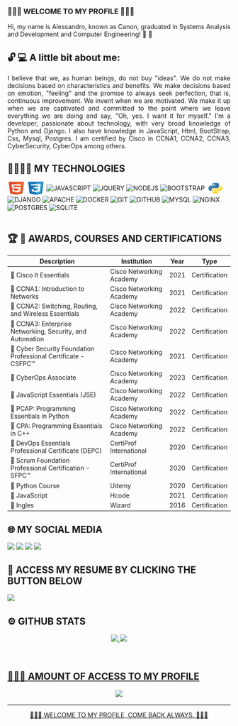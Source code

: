 ### 🌟🌟🌟 WELCOME TO MY PROFILE 🌟🌟🌟
<div align="justify">
  Hi, my name is Alessandro, known as Canon, graduated in Systems Analysis and Development and Computer Engineering! 👋 💯
</div>

## 🔓 💻 A little bit about me:

<div align="justify">
  <p>
    I believe that we, as human beings, do not buy "ideas". We do not make decisions based on characteristics and benefits. We make decisions based on emotion, "feeling" 
    and the promise to always seek perfection, that is, continuous improvement. We invent when we are motivated. We make it up when we are captivated and committed to the 
    point where we leave everything we are doing and say, "Oh, yes. I want it for myself." I'm a developer, passionate about technology, with very broad knowledge of Python 
    and Django. I also have knowledge in JavaScript, Html, BootStrap, Css, Mysql, Postgres. I am certified by Cisco in CCNA1, CCNA2, CCNA3, CyberSecurity, CyberOps among others.
  </p>
</div>

## 👨🏽‍💻🚀 MY TECHNOLOGIES
  
<div style="display: inline_block">  
  <img align="center" alt="HTML" height="30" width="40" src="https://raw.githubusercontent.com/devicons/devicon/master/icons/html5/html5-original.svg">
  <img align="center" alt="CSS" height="30" width="40" src="https://raw.githubusercontent.com/devicons/devicon/master/icons/css3/css3-original.svg">
  <img align="center" alt="JAVASCRIPT" height="30" width="40" src="https://cdn.jsdelivr.net/gh/devicons/devicon/icons/javascript/javascript-original.svg" />
  <img align="center" alt="JQUERY" height="30" width="40" src="https://cdn.jsdelivr.net/gh/devicons/devicon/icons/jquery/jquery-original.svg" />
  <img align="center" alt="NODEJS" height="30" width="40" src="https://cdn.jsdelivr.net/gh/devicons/devicon/icons/nodejs/nodejs-original.svg" />
  <img align="center" alt="BOOTSTRAP" height="30" width="40" src="https://cdn.jsdelivr.net/gh/devicons/devicon/icons/bootstrap/bootstrap-plain-wordmark.svg" />  
  <img align="center" alt="PYTHON" height="30" width="40" src="https://raw.githubusercontent.com/devicons/devicon/master/icons/python/python-original.svg">
  <img align="center" alt="DJANGO" height="30" width="40" src="https://cdn.jsdelivr.net/gh/devicons/devicon/icons/django/django-plain.svg" />
  <img align="center" alt="APACHE" height="30" width="40" src="https://cdn.jsdelivr.net/gh/devicons/devicon/icons/apache/apache-original.svg" />
  <img align="center" alt="DOCKER" height="30" width="40" src="https://cdn.jsdelivr.net/gh/devicons/devicon/icons/docker/docker-original.svg" />
  <img align="center" alt="GIT" height="30" width="40" src="https://cdn.jsdelivr.net/gh/devicons/devicon/icons/git/git-original.svg" />
  <img align="center" alt="GITHUB" height="30" width="40" src="https://cdn.jsdelivr.net/gh/devicons/devicon/icons/github/github-original.svg" />
  <img align="center" alt="MYSQL" height="30" width="40" src="https://cdn.jsdelivr.net/gh/devicons/devicon/icons/mysql/mysql-original.svg" />
  <img align="center" alt="NGINX" height="30" width="40" src="https://cdn.jsdelivr.net/gh/devicons/devicon/icons/nginx/nginx-original.svg" />
  <img align="center" alt="POSTGRES" height="30" width="40" src="https://cdn.jsdelivr.net/gh/devicons/devicon/icons/postgresql/postgresql-original.svg" />
  <img align="center" alt="SQLITE" height="30" width="40" src="https://cdn.jsdelivr.net/gh/devicons/devicon/icons/sqlite/sqlite-original.svg" />  
</div><br>

## 🏆 🎇 AWARDS, COURSES AND CERTIFICATIONS

Description   | Institution   | Year | Type
--------- | --------- | ------ | ------
🏅 Cisco It Essentials | Cisco Networking Academy | 2021 | Certification
🏅 CCNA1: Introduction to Networks | Cisco Networking Academy | 2021 | Certification
🏅 CCNA2: Switching, Routing, and Wireless Essentials | Cisco Networking Academy | 2022 | Certification
🏅 CCNA3: Enterprise Networking, Security, and Automation | Cisco Networking Academy | 2022 | Certification
🏅 Cyber Security Foundation Professional Certificate - CSFPC™ | Cisco Networking Academy | 2021 | Certification
🏅 CyberOps Associate | Cisco Networking Academy | 2023 | Certification
🏅 JavaScript Essentials (JSE) | Cisco Networking Academy | 2022 | Certification
🏅 PCAP: Programming Essentials in Python | Cisco Networking Academy | 2022 | Certification
🏅 CPA: Programming Essentials in C++ | Cisco Networking Academy | 2022 | Certification
🏅 DevOps Essentials Professional Certificate (DEPC) | CertiProf International | 2020 | Certification
🏅 Scrum Foundation Professional Certification - SFPC™ | CertiProf International | 2020 | Certification
🏅 Python Course | Udemy | 2020 | Certification
🏅 JavaScript | Hcode | 2021 | Certification
🏅 Ingles | Wizard | 2016 | Certification

## 🌐 MY SOCIAL MEDIA
  
<div> 
  <a href="https://www.youtube.com/channel/UCJU_1OmkQXrM4fExi3WJT7w" target="_blank"><img src="https://img.shields.io/badge/YouTube-FF0000?style=for-the-badge&logo=youtube&logoColor=white"     
  target="_blank"></a>
  <a href="https://www.instagram.com/canonpendragonn/" target="_blank"><img src="https://img.shields.io/badge/-Instagram-%23E4405F?style=for-the-badge&logo=instagram&logoColor=white" 
  target="_blank"></a>
  <a href="https://www.linkedin.com/in/alessandro-oliveira-canon-a9099a66" target="_blank"><img src="https://img.shields.io/badge/-LinkedIn-%230077B5?style=for-the-badge&logo=linkedin&logoColor=white" 
  target="_blank"></a> 
  <a href = "mailto:developercanon@gmail.com" target="_blank"><img src="https://img.shields.io/badge/-Gmail-%23333?style=for-the-badge&logo=gmail&logoColor=white" target="_blank"></a>
</div>

## 📝 ACCESS MY RESUME BY CLICKING THE BUTTON BELOW

<div>
  <a href="https://canonvortigen.github.io/index.html" type="button" class="btn btn-outline-primary">
    <img src="https://img.shields.io/badge/go-%2300ADD8.svg?style=for-the-badge&logo=go&logoColor=white">
  </a>
</div>

## ⚙️ GITHUB STATS

<div align="center">
  <a href="https://github.com/CanonVortigen">
  <img height="170em" src="https://github-readme-stats.vercel.app/api?username=CanonVortigen&show_icons=true&theme=dark&include_all_commits=true&count_private=true"/>
  <img height="170em" src="https://github-readme-stats.vercel.app/api/top-langs/?username=CanonVortigen&layout=compact&langs_count=7&theme=dark"/>
</div>
<br><br> 

## 🤘🤘🤘 AMOUNT OF ACCESS TO MY PROFILE
    
<div align="center">
  <p align="center"><img alingn="center" src="https://profile-counter.glitch.me/CanonVortigen/count.svg" /></p>
</div>
<hr>
<div align="center">
   👀👀👀 WELCOME TO MY PROFILE, COME BACK ALWAYS. 🤝🤝🤝
</div>



